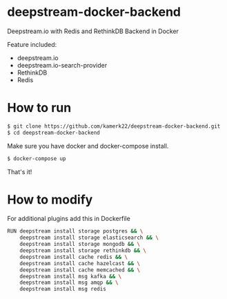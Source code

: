 # deepstream-docker-backend
Deepstream.io with Redis and RethinkDB Backend in Docker

Feature included:

 - deepstream.io
 - deepstream.io-search-provider
 - RethinkDB
 - Redis

# How to run
```sh
$ git clone https://github.com/kamerk22/deepstream-docker-backend.git
$ cd deepstream-docker-backend
```
Make sure you have docker and docker-compose install.

```sh
$ docker-compose up
```
That's it!

# How to modify

For additional plugins add this in Dockerfile

```sh
RUN deepstream install storage postgres && \
    deepstream install storage elasticsearch && \
    deepstream install storage mongodb && \
    deepstream install storage rethinkdb && \
    deepstream install cache redis && \
    deepstream install cache hazelcast && \
    deepstream install cache memcached && \
    deepstream install msg kafka && \
    deepstream install msg amqp && \
    deepstream install msg redis
```

